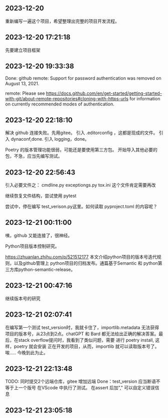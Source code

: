 
## 2023-12-20 
重新编写一遍这个项目，希望整理出完整的项目开发流程。

## 2023-12-20 17:21:18
先要建立项目框架

## 2023-12-20 19:33:38
Done: github remote: Support for password authentication was removed on August 13, 2021.

remote: Please see https://docs.github.com/en/get-started/getting-started-with-git/about-remote-repositories#cloning-with-https-urls for information on currently recommended modes of authentication.

## 2023-12-20 22:18:10
解决 github 连接失败。先用gitee。
引入 .editorconfig ，这都是现成的文件。
引入 dynaconf,done.
引入 logging，done。

Poetry 的版本管理功能很弱，可能还是要使用第三方包。
开始导入其他必要的包，不急，应当先编写测试。

## 2023-12-20 22:56:43
引入必要文件之：
cmdline.py
exceptiongs.py
tox.ini 这个文件肯定需要再改

继续恢复文件结构，尝试使用 pytest

尝试中，停在编写 test_verison.py这里。如何读取 pyproject.toml 的内容呢？

## 2023-12-21 00:11:00
咦，github 又能连接了，很神经。

Python项目版本控制研究。

https://zhuanlan.zhihu.com/p/521512177
本文介绍python项目的版本号迭代规则，以及github管理上 python项目的归档发布。通篇基于Semantic 和 python第三方库python-semantic-release。

## 2023-12-21 00:47:16
继续版本号的研究

## 2023-12-21 02:07:41
在编写第一个测试 test_version时，我就卡住了，importlib.metadata 无法获得项目的版本号，从23点到2点。chatGPT 和 Bard 都无法给出正确的解决答案。最后，在stack overflow提问时，我看到了类似问题，需要 进行 poetry install, 这样，poetry 就会安装 正在开发的项目，从而，importlib 就可以读取版本号了。唉.....
今晚到此为止。

## 2023-12-21 22:13:48
TODO: 同时提交2个远端仓库，gitee 增加远端
Done：test_version 应当断语不等于上一个版号
在VScode 中执行了测试。
在assert 后加"," 可以自定义错误信息

## 2023-12-21 23:05:18


